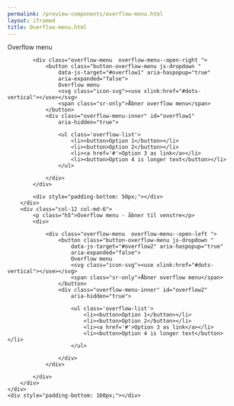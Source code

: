 ```yaml
--- 
permalink: /preview-components/overflow-menu.html
layout: iframed 
title: Overflow-menu.html
---
```

<div class="container pt-6">
    <div class="row">
        <div class="col-12 col-md-6">
            <p class="h5">Overflow menu</p>

            <div class="overflow-menu  overflow-menu--open-right ">
                <button class="button-overflow-menu js-dropdown "
                    data-js-target="#overflow1" aria-haspopup="true"
                    aria-expanded="false">
                    Overflow menu
                    <svg class="icon-svg"><use xlink:href="#dots-vertical"></use></svg>
                    <span class="sr-only">Åbner overflow menu</span>
                </button>
                <div class="overflow-menu-inner" id="overflow1"
                    aria-hidden="true">

                    <ul class='overflow-list'>
                        <li><button>Option 1</button></li>
                        <li><button>Option 2</button></li>
                        <li><a href='#'>Option 3 as link</a></li>
                        <li><button>Option 4 is longer text</button></li>
                    </ul>

                </div>
            </div>

            <div style="padding-bottom: 50px;"></div>
        </div>
        <div class="col-12 col-md-6">
            <p class="h5">Overflow menu - åbner til venstre</p>
            <div>

                <div class="overflow-menu  overflow-menu--open-left ">
                    <button class="button-overflow-menu js-dropdown "
                        data-js-target="#overflow2" aria-haspopup="true"
                        aria-expanded="false">
                        Overflow menu
                        <svg class="icon-svg"><use xlink:href="#dots-vertical"></use></svg>
                        <span class="sr-only">Åbner overflow menu</span>
                    </button>
                    <div class="overflow-menu-inner" id="overflow2"
                        aria-hidden="true">

                        <ul class='overflow-list'>
                            <li><button>Option 1</button></li>
                            <li><button>Option 2</button></li>
                            <li><a href='#'>Option 3 as link</a></li>
                            <li><button>Option 4 is longer text</button></li>
                        </ul>

                    </div>
                </div>

            </div>
        </div>
    </div>
    <div style="padding-bottom: 160px;"></div>
</div>